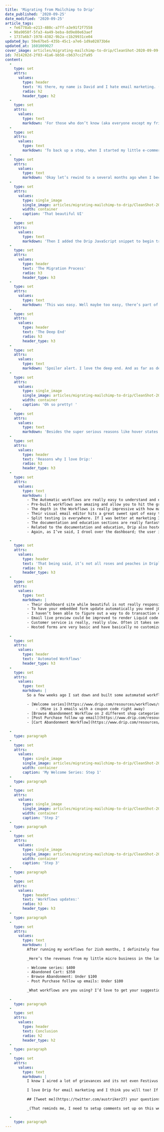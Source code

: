 ```yaml
---
title: 'Migrating from Mailchimp to Drip'
date_published: '2020-09-25'
date_modified: '2020-09-25'
article_tags:
  - fe6778ab-e213-480c-a7ff-a3e91f2f7558
  - 90a9058f-5fa3-4a49-beba-8d9e80e63aef
  - 1737a6b7-1978-4382-9b2a-c1b29931ce04
updated_by: 59e67be5-435b-45c1-a7e6-1d9a02873b6e
updated_at: 1601009027
cover_image: articles/migrating-mailchimp-to-drip/CleanShot-2020-09-09-at-19.57.22@2x.jpg
id: 7d14202d-2f03-41a6-bb58-cb637cc2fa95
content:
  -
    type: set
    attrs:
      values:
        type: header
        text: 'Hi there, my name is David and I hate email marketing. (Well that is until recently).'
        radio: h2
        header_type: h2
  -
    type: set
    attrs:
      values:
        type: text
        markdown: 'For those who don’t know (aka everyone except my friends and family), I run a small outdoors consumer apparel e-commerce brand (aka we sell mega cool mountain branded stuff like hats and stickers) called [Rainier Watch](https://rainierwatch.com) (henceforth RW). RW is a little side hustle of sorts that I run out of our spare bedroom, in my spare time. The name of the game in e-commerce has long been emails. And it hasn’t changed even as Facebook takes over the world with Instagram while we all perpetually scroll while in quarantine. So I’ve known for years that all the small business ‘how to articles’ and experts say I need to invading users of my website with a thousand pop ups, games, and freebies in order to drive newsletter signups. Being the stubborn first born that I am, I promptly ignored all that advice and probably lost out on millions (by millions I mean hundreds) of dollars in sales. My thought was as a web developer and general user of the internet, I don’t want my website to have features that I hate to see when browsing (like newsletter pop ups). So I kept a tiny footer email signup and rarely sent emails. As such my little business, that has averages yearly sales of around $10k-20k in under 3 years of being in the e-commerce game, has had a super tiny small email list (until earlier this year it was under 300). In addition to avoiding the dark patterns of newsletter signups, I didn’t particularly enjoy writing emails and or using the email platform I was on (Mailchimp). So I didn’t really want to spend time cultivating a list for something I didn’t like. Well as you might have guessed, my opinion on this has changed and that sentiment has flipped on its head. '
  -
    type: set
    attrs:
      values:
        type: text
        markdown: 'To back up a step, when I started my little e-commerce venture, I grabbed Mailchimp as an email software platform. It was free, it seemed good enough, and thats what all the blogs said to use. Although it was fine, I’m like Hamiliton and the perfectionist in me is never “quite satisfied” (you are welcome for that ear worm). So for several years, I’ve had my eye on this other email platform, called Drip. Drip has a beautiful UI and tasty branding. And I’m a sucker for both those things. I think I originally found it because it was a small startup founded by some indie makers in my home state of Minnesota. (Since then they were purchased by the same parent company as Leadpages, and having been flying solo since Leadpages was sold in January 2020.)'
  -
    type: set
    attrs:
      values:
        type: text
        markdown: 'Okay let’s rewind to a several months ago when I became a “long time listener, first time caller” for Drip because they just launched an integration with the ecommerce platform that I use for Rainier Watch, WooCommerce. I jumped on board with this integration and I quickly scampered to add it to my site. Because you can create an account to test things without paying, I did that and poked around the dashboard. It was beautiful. '
  -
    type: set
    attrs:
      values:
        type: single_image
        single_image: articles/migrating-mailchimp-to-drip/CleanShot-2020-09-09-at-19.36.27@2x.jpg
        width: container
        caption: 'That beautiful UI'
  -
    type: set
    attrs:
      values:
        type: text
        markdown: 'Then I added the Drip JavaScript snippet to begin tracking users and 💥 all of sudden my account was costing me $50 a month. (Oops, I didn’t realize this would happen after adding the JavaScript tracker). Then before I knew it, two months had gone by without me doing anyways. (Massive shoutout to Drip customer service who has credited me for those 2 months where I didn’t use Drip. 👏🏻👏🏻👏🏻 ). But suddenly my schedule opened up last month and I took off my water wings to flounder around in the deep end. Oh and even better—  Drip had changed the pricing model a bit reducing my monthly cost to $20. Way more affordable for my little side hustle! There was much rejoicing! '
  -
    type: set
    attrs:
      values:
        type: header
        text: 'The Migration Process'
        radio: h3
        header_type: h3
  -
    type: set
    attrs:
      values:
        type: text
        markdown: 'This was easy. Well maybe too easy, there’s part of me that second guesses that i did everything correctly from a legal standpoint. But basically I followed this article (can''t find article to insert) and exported my people from Mailchimp and then imported them into Drip. I setup tags to match the tags from Mailchimp and then made sure to turn off all the MC emails. Oh and I also updated all the forms on my website to point to Drip. '
  -
    type: set
    attrs:
      values:
        type: header
        text: 'The Deep End'
        radio: h3
        header_type: h3
  -
    type: set
    attrs:
      values:
        type: text
        markdown: 'Spoiler alert. I love the deep end. And as far as deep ends go, lets say I’m not even in the high dive area yet. More like carefully flirting with the rope of the end of the kiddy pool. But using Drip is joyful, the interface is beautiful and oh boy those hover states! I often spend 30% of my time in Drip just hovering and un-hovering on buttons and cards. '
  -
    type: set
    attrs:
      values:
        type: single_image
        single_image: articles/migrating-mailchimp-to-drip/CleanShot-2020-09-09-at-19.52.17@2x.jpg
        width: container
        caption: 'Oh so pretty! '
  -
    type: set
    attrs:
      values:
        type: text
        markdown: 'Besides the super serious reasons like hover states and tasty UI, I love how easy they make email marketing. '
  -
    type: set
    attrs:
      values:
        type: header
        text: 'Reasons why I love Drip:'
        radio: h3
        header_type: h3
  -
    type: set
    attrs:
      values:
        type: text
        markdown: |
          - The Automatic workflows are really easy to understand and edit. Because they are visual I feel like most folks can figure them out pretty quickly.
          - Pre-built workflows are amazing and allow you to hit the ground running. I took full advantage of this and highly recommend them! [Check em all out](https://www.drip.com/resources/workflows)
          - The depth in the Workflows is really impressive with how many integrations and features you can do.
          - Their visual email editor hits a great sweet spot of easy to use without over complicating things or being too advanced. I think Mailchimp’s is more advanced in terms of customization but I prefer Drip’s because of this sweet spot! 
          - Split testing is everywhere. If I was better at marketing I’d split test everything (I know by disclosing I’m not split testing all the marketers reading this are about to throw their device across the room).
          - The documentation and education sections are really fantastic. Drip has released a lot of great video content that help explain the platform and I feel like I’ve just scratched the surface of the MyDrip platform.
          - Related to the documentation and education, Drip also hosted [a regular webinar about ecommerce marketing this summer](https://www.drip.com/learn/webinars/ecommerce-marketing-mastery). I soaked up lots of knowledge from these and then in last summer they invited me on as a guest and did a breakdown on Rainier Watch’s customer journey. It was super fun and [you can watch the replay here](https://my.demio.com/recording/21ECtoGK)!  
          - Again, as I’ve said, I drool over the dashboard; the user interface is one of my favorites out there.
          
  -
    type: set
    attrs:
      values:
        type: header
        text: 'That being said, it’s not all roses and peaches in Dripland. Here are some things I feel that could be improved:'
        radio: h3
        header_type: h3
  -
    type: set
    attrs:
      values:
        type: text
        markdown: |
          - Their dashboard site while beautiful is not really responsive, so don’t think about opening it on a phone without having to pinch in and pinch out all over the place. I would forgive this if there was a smartphone app, but there’s not. I’m sorry but I strongly feel you can’t really run a SaaS in the year 2020 without a responsive website and/or app. 
          - To have your embedded form update automatically you need jQuery installed. Luckily I’m on the world’s most popular (cough worst cough) CMS, WordPress, so I have jQuery on my site. But jQuery should never be necessary. I mean come on, its the year 2020! 
          - I haven’t been able to figure out a way to do transaction emails for things like order confirmations. So if anyone knows how to wire up an email that will read order details from Woocommerce, give me a shout on [twitter](https://twitter.com/austriker27) (I really wish I could setup some slick order confirmation emails to replace the not so pretty WordPress default ones.)
          - Email live preview could be improved to render Liquid code. Example: I have a post purchase email that asks the customer how their order went. In that email I removed the liquid code because I wasn’t 100% sure it was working. I don’t want strings of code going out to customers. 
          - Customer service is really, really slow. Often it takes several business days if not more than a week. (I’m not on a premium tier that gets access to live chat so I have to wait for email replies). That being said while I was on Mailchimp, I didn’t get any customer support. (Although I was on the free tier so it’s not exactly comparable). And I will say the reps have been quite helpful so far, once they do reply.
          - Hosted forms are very basic and have basically no customization. _Whoa, hold the ☎️! I just noticed Drip recently rolled out a new form editor and I haven't kicked the tires yet._
          
  -
    type: set
    attrs:
      values:
        type: header
        text: 'Automated Workflows'
        header_type: h3
  -
    type: set
    attrs:
      values:
        type: text
        markdown: |
          So a few weeks ago I sat down and built some automated workflows because my goal with marketing has always been a hands off, automated approach. Like I said earlier I started with the pre-built workflows which saved me oodles of time. Here’s the email workflows for Woocommerce (and their pre-built templates) that I used a starting point. I hope they are helpful for you!
          
          - [Welcome series](https://www.drip.com/resources/workflows/sales/woocommerce-welcome-drive-first-time-purchase)
              - (Mine is 3 emails with a coupon code right away)
          - [Browse Abandonment Workflow on 2 different shop categories](https://www.drip.com/resources/workflows/nurture/woocommerce-browse-abandonment)
          - [Post Purchase follow up email](https://www.drip.com/resources/workflows/nurture/woocommerce-post-purchase)
          - [Cart Abandonment Workflow](https://www.drip.com/resources/workflows/abandonment/woocommerce-cart-abandonment)
          
  -
    type: paragraph
  -
    type: set
    attrs:
      values:
        type: single_image
        single_image: articles/migrating-mailchimp-to-drip/CleanShot-2020-09-24-at-21.10.06@2x.jpg
        width: container
        caption: 'My Welcome Series: Step 1'
  -
    type: paragraph
  -
    type: set
    attrs:
      values:
        type: single_image
        single_image: articles/migrating-mailchimp-to-drip/CleanShot-2020-09-24-at-21.10.20@2x.jpg
        width: container
        caption: 'Step 2'
  -
    type: paragraph
  -
    type: set
    attrs:
      values:
        type: single_image
        single_image: articles/migrating-mailchimp-to-drip/CleanShot-2020-09-24-at-21.10.25@2x.jpg
        width: container
        caption: 'Step 3'
  -
    type: paragraph
  -
    type: set
    attrs:
      values:
        type: header
        text: 'Workflows updates:'
        radio: h3
        header_type: h3
  -
    type: paragraph
  -
    type: set
    attrs:
      values:
        type: text
        markdown: |
          After running my workflows for 2ish months, I definitely found the most success with the welcome series I built. If it’s your first time doing email marketing, I’d recommend starting with the Welcome series and Cart emails. Of course all businesses and markets are different so definitely test things for your business! 
          
          _Here’s the revenues from my little micro business in the last month or two:_
          
          - Welcome series: $400
          - Abandoned Cart: $350
          - Browse Abandonment: Under $100
          - Post Purchase follow up emails: Under $100
          
          _What workflows are you using? I’d love to get your suggestions!_
          
  -
    type: paragraph
  -
    type: set
    attrs:
      values:
        type: header
        text: Conclusion
        radio: h2
        header_type: h2
  -
    type: paragraph
  -
    type: set
    attrs:
      values:
        type: text
        markdown: |
          I know I aired a lot of grievances and its not even Festivus yet! But my conclusion is this, I used to hate doing email marketing and now I enjoy it! So that’s a big win for Drip and I’m a very happy customer. If they could fix or work on a lot of the things above I’d be over the moon. 
          
          I love Drip for email marketing and I think you will too! If you found this helpful and want to take Drip for a day test drive, [sign up with this link and try Drip for a 14 day free trial](https://rnwt.ch/drip-email)! (Yes, the link is an affiliate link but like all affiliate links I have on my website, it won’t cost you anything and I wouldn’t be recommending it unless I honestly loved it). 
          
          ## [Tweet me](https://twitter.com/austriker27) your questions or comments; thanks so much for reading! 
          
          _(That reminds me, I need to setup comments set up on this website)._
          
  -
    type: paragraph
---
```

